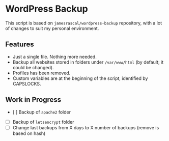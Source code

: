 # WordPress Backup

This script is based on `jamesrascal/wordpress-backup` repository, with a lot of changes to suit my personal environment.

## Features
- Just a single file. Nothing more needed.
- Backup all websites stored in folders under `/var/www/html` (by default; it could be changed).
- Profiles has been removed.
- Custom variables are at the beginning of the script, identified by CAPSLOCKS.

## Work in Progress
- [ ] Backup of `apache2` folder
- [ ] Backup of `letsencrypt` folder
- [ ] Change last backups from X days to X number of backups (remove is based on hash)

